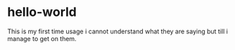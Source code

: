 # hello-world
This is my first time usage
i cannot understand what they are saying but till i manage to get on them.
